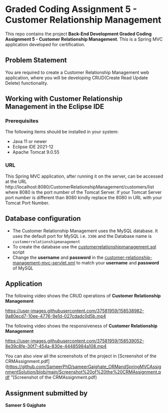# Graded Coding Assignment 5 - Customer Relationship Management

This repo contains the project **Back-End Development Graded Coding Assignment 5 - Customer Relationship Management**. This is a  Spring MVC application developed for certification.


## Problem Statement
You are required to create a Customer Relationship Management web application, where you will be developing CRUD(Create Read Update Delete) functionality.


## Working with Customer Relationship Management in the Eclipse IDE

### Prerequisites
The following items should be installed in your system:
* Java 11 or newer
* Eclipse IDE 2021-12
* Apache Tomcat 9.0.55

### URL
This Spring MVC application, after running it on the server, can be accessed at the URL http://localhost:8080/CustomerRelationshipManagement/customers/list where 8080 is the port number of the Tomcat Server. If your Tomcat Server port number is different than 8080 kindly replace the 8080 in URL with your Tomcat Port Number.


## Database configuration

- The Customer Relationship Management uses the MySQL database. It uses the default port for MySQL i.e. `3306` and the Database name is `customerrelationshipmanagement`
- To create the database use the [customerrelationshipmanagement.sql](https://github.com/shubhamshukla7794/ShubhamKShukla_ORMandSpringMVCAssignmentSolution/blob/main/customerrelationshipmanagement.sql "customerrelationshipmanagement.sql") script
- Change the **username** and **password** in the [customer-relationship-management-mvc-servlet.xml](https://github.com/shubhamshukla7794/ShubhamKShukla_ORMandSpringMVCAssignmentSolution/blob/main/CustomerRelationshipManagement/src/main/webapp/WEB-INF/customer-relationship-management-mvc-servlet.xml "customer-relationship-management-mvc-servlet.xml") to match your **username** and **password** of MySQL


## Application

The following video shows the CRUD operations of **Customer Relationship Management**

https://user-images.githubusercontent.com/37581959/158538982-9a80ecd7-10ee-4776-9e1d-027cdadc0d5b.mp4



The following video shows the responsiveness of **Customer Relationship Management**


https://user-images.githubusercontent.com/37581959/158539052-8e39c8fe-30f7-454a-830e-44485984a108.mp4


You can also view all the screenshots of the project in [Screenshot of the CRMAssignment.pdf](https://github.com/SameerPhD/sameerGajghate_ORMandSpringMVCAssignmentSolution/blob/main/Screenshot%20of%20the%20CRMAssignment.pdf "[Screenshot of the CRMAssignment.pdf)

## Assignment submitted by
**Sameer S Gajghate**
